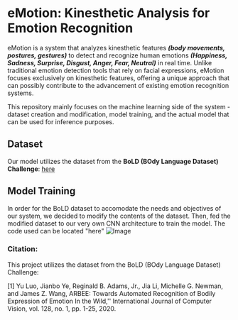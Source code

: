 # eMotion: Kinesthetic Analysis for Emotion Recognition

eMotion is a system that analyzes kinesthetic features ***(body movements, postures, gestures)*** to detect and recognize human emotions ***(Happiness, Sadness, Surprise, Disgust, Anger, Fear, Neutral)*** in real time. Unlike traditional emotion detection tools that rely on facial expressions, eMotion focuses exclusively on kinesthetic features, offering a unique approach that can possibly contribute to the advancement of existing emotion recognition systems.

This repository mainly focuses on the machine learning side of the system - dataset creation and modification, model training, and the actual model that can be used for inference purposes.

## Dataset
Our model utilizes the dataset from the **BoLD (BOdy Language Dataset) Challenge**: [here](https://cydar.ist.psu.edu/emotionchallenge/dataset.php)

## Model Training
In order for the BoLD dataset to accomodate the needs and objectives of our system, we decided to modify the contents of the dataset. Then, fed the modified dataset to our very own CNN architecture to train the model. The code used can be located "here"
![Image](https://github.com/user-attachments/assets/edcdb371-7fda-42d7-896e-1cf99a6effbf)

### Citation:
This project utilizes the dataset from the BoLD (BOdy Language Dataset) Challenge:

[1] Yu Luo, Jianbo Ye, Reginald B. Adams, Jr., Jia Li, Michelle G. Newman, and James Z. Wang, ARBEE: Towards Automated Recognition of Bodily Expression of Emotion In the Wild,'' International Journal of Computer Vision, vol. 128, no. 1, pp. 1-25, 2020.
